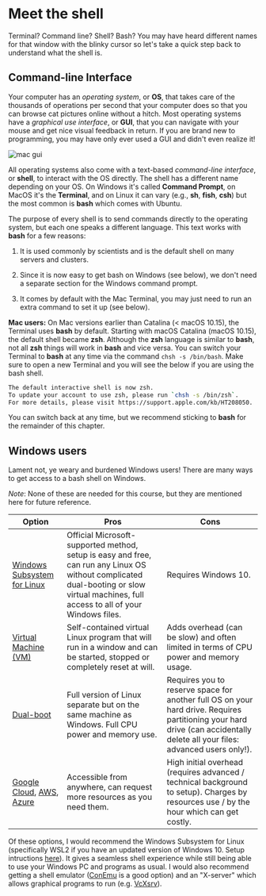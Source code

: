 # Meet the shell

Terminal? Command line? Shell? Bash? You may have heard different names for that window with the blinky cursor so let's take a quick step back to understand what the shell is.

## Command-line Interface

Your computer has an *operating system*, or **OS**, that takes care of the thousands of operations per second that your computer does so that you can browse cat pictures online without a hitch. Most operating systems have a *graphical use interface*, or **GUI**, that you can navigate with your mouse and get nice visual feedback in return. If you are brand new to programming, you may have only ever used a GUI and didn't even realize it!

![mac gui](images/mac_gui.jpg)

All operating systems also come with a text-based *command-line interface*, or **shell**, to interact with the OS directly. The shell has a different name depending on your OS. On Windows it's called **Command Prompt**, on MacOS it's the **Terminal**, and on Linux it can vary (e.g., **sh**, **fish**, **csh**) but the most common is **bash** which comes with Ubuntu.

The purpose of every shell is to send commands directly to the operating system, but each one speaks a different language. This text works with **bash** for a few reasons:

1. It is used commonly by scientists and is the default shell on many servers and clusters.

2. Since it is now easy to get bash on Windows (see below), we don't need a separate section for the Windows command prompt.

3. It comes by default with the Mac Terminal, you may just need to run an extra command to set it up (see below).

**Mac users:** On Mac versions earlier than Catalina (< macOS 10.15), the Terminal uses **bash** by default. Starting with macOS Catalina (macOS 10.15), the default shell became **zsh**. Although the **zsh** language is similar to **bash**, not all **zsh** things will work in **bash** and vice versa. You can switch your Terminal to **bash** at any time via the command `chsh -s /bin/bash`. Make sure to open a new Terminal and you will see the below if you are using the bash shell.

```bash
The default interactive shell is now zsh.
To update your account to use zsh, please run `chsh -s /bin/zsh`.
For more details, please visit https://support.apple.com/kb/HT208050.
```

You can switch back at any time, but we recommend sticking to **bash** for the remainder of this chapter.

## Windows users

Lament not, ye weary and burdened Windows users! There are many ways to get access to a bash shell on Windows.

*Note*: None of these are needed for this course, but they are mentioned here for future reference.

| Option | Pros   | Cons |
| ------ | ------ | ---- |
| [Windows Subsystem for Linux](https://docs.microsoft.com/en-us/windows/wsl/about) | Official Microsoft-supported method, setup is easy and free, can run any Linux OS without complicated dual-booting or slow virtual machines, full access to all of your Windows files. | Requires Windows 10. |
| [Virtual Machine (VM)](https://lifehacker.com/how-to-set-up-a-virtual-machine-for-free-1828969527) | Self-contained virtual Linux program that will run in a window and can be started, stopped or completely reset at will. | Adds overhead (can be slow) and often limited in terms of CPU power and memory usage. |
| [Dual-boot](https://itsfoss.com/install-ubuntu-1404-dual-boot-mode-windows-8-81-uefi/) | Full version of Linux separate but on the same machine as Windows. Full CPU power and memory use. | Requires you to reserve space for another full OS on your hard drive. Requires partitioning your hard drive (can accidentally delete all your files: advanced users only!). |
| [Google Cloud](https://cloud.google.com), [AWS](https://aws.amazon.com/), [Azure](https://azure.microsoft.com) | Accessible from anywhere, can request more resources as you need them. | High initial overhead (requires advanced / technical background to setup). Charges by resources use / by the hour which can get costly. |

Of these options, I would recommend the Windows Subsystem for Linux (specifically WSL2 if you have an updated version of Windows 10. Setup intructions [here](https://docs.microsoft.com/en-us/windows/wsl/install-win10)). It gives a seamless shell experience while still being able to use your Windows PC and programs as usual. I would also recommend getting a shell emulator ([ConEmu](https://conemu.github.io/) is a good option) and an "X-server" which allows graphical programs to run (e.g. [VcXsrv](https://seanthegeek.net/234/graphical-linux-applications-bash-ubuntu-windows/)).
